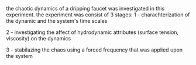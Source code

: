 the chaotic dynamics of a dripping faucet was investigated in this experiment.
the experiment was consist of 3 stages:
1 - charachterization of the dynamic and the system's time scales

2 - investigating the affect of hydrodynamic attributes (surface tension, viscosity) on the dynamics

3 - stabilazing the chaos using a forced frequency that was applied upon the system

